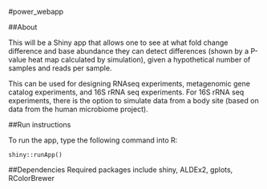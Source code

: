 #power_webapp

##About

This will be a Shiny app that allows one to see at what fold change difference and base abundance they can detect differences (shown by a P-value heat map calculated by simulation), given a hypothetical number of samples and reads per sample.

This can be used for designing RNAseq experiments, metagenomic gene catalog experiments, and 16S rRNA seq experiments. For 16S rRNA seq experiments, there is the option to simulate data from a body site (based on data from the human microbiome project).

##Run instructions

To run the app, type the following command into R:
```
shiny::runApp()
```

##Dependencies
Required packages include shiny, ALDEx2, gplots, RColorBrewer


